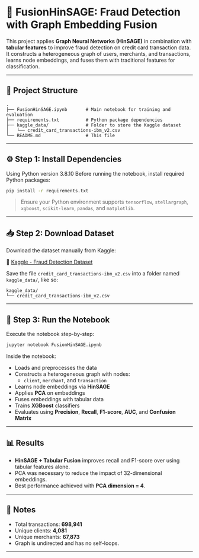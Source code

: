 
# 🧠 FusionHinSAGE: Fraud Detection with Graph Embedding Fusion

This project applies **Graph Neural Networks (HinSAGE)** in combination with **tabular features** to improve fraud detection on credit card transaction data. It constructs a heterogeneous graph of users, merchants, and transactions, learns node embeddings, and fuses them with traditional features for classification.

---

## 📌 Project Structure

```
.
├── FusionHinSAGE.ipynb       # Main notebook for training and evaluation
├── requirements.txt          # Python package dependencies
├── kaggle_data/              # Folder to store the Kaggle dataset
│   └── credit_card_transactions-ibm_v2.csv
└── README.md                 # This file
```

---

## ⚙️ Step 1: Install Dependencies

Using Python version 3.8.10
Before running the notebook, install required Python packages:

```bash
pip install -r requirements.txt
```

> Ensure your Python environment supports `tensorflow`, `stellargraph`, `xgboost`, `scikit-learn`, `pandas`, and `matplotlib`.

---

## 📥 Step 2: Download Dataset

Download the dataset manually from Kaggle:

📎 [Kaggle - Fraud Detection Dataset](https://www.kaggle.com/datasets/ealtman2019/credit-card-transactions)

Save the file `credit_card_transactions-ibm_v2.csv` into a folder named `kaggle_data/`, like so:

```
kaggle_data/
└── credit_card_transactions-ibm_v2.csv
```

---

## 🚀 Step 3: Run the Notebook

Execute the notebook step-by-step:

```bash
jupyter notebook FusionHinSAGE.ipynb
```

Inside the notebook:
- Loads and preprocesses the data
- Constructs a heterogeneous graph with nodes:
  - `client`, `merchant`, and `transaction`
- Learns node embeddings via **HinSAGE**
- Applies **PCA** on embeddings
- Fuses embeddings with tabular data
- Trains **XGBoost** classifiers
- Evaluates using **Precision**, **Recall**, **F1-score**, **AUC**, and **Confusion Matrix**

---

## 📊 Results

- **HinSAGE + Tabular Fusion** improves recall and F1-score over using tabular features alone.
- PCA was necessary to reduce the impact of 32-dimensional embeddings.
- Best performance achieved with **PCA dimension = 4**.


---

## 📎 Notes

- Total transactions: **698,941**
- Unique clients: **4,081**
- Unique merchants: **67,873**
- Graph is undirected and has no self-loops.

---